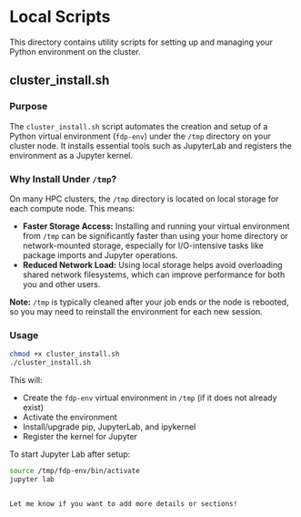 # Local Scripts

This directory contains utility scripts for setting up and managing your Python environment on the cluster.

## cluster_install.sh

### Purpose

The `cluster_install.sh` script automates the creation and setup of a Python virtual environment (`fdp-env`) under the `/tmp` directory on your cluster node. It installs essential tools such as JupyterLab and registers the environment as a Jupyter kernel.

### Why Install Under `/tmp`?

On many HPC clusters, the `/tmp` directory is located on local storage for each compute node. This means:
- **Faster Storage Access:** Installing and running your virtual environment from `/tmp` can be significantly faster than using your home directory or network-mounted storage, especially for I/O-intensive tasks like package imports and Jupyter operations.
- **Reduced Network Load:** Using local storage helps avoid overloading shared network filesystems, which can improve performance for both you and other users.

**Note:** `/tmp` is typically cleaned after your job ends or the node is rebooted, so you may need to reinstall the environment for each new session.

### Usage

```bash
chmod +x cluster_install.sh
./cluster_install.sh
```

This will:
- Create the `fdp-env` virtual environment in `/tmp` (if it does not already exist)
- Activate the environment
- Install/upgrade pip, JupyterLab, and ipykernel
- Register the kernel for Jupyter

To start Jupyter Lab after setup:
```bash
source /tmp/fdp-env/bin/activate
jupyter lab
```
```

Let me know if you want to add more details or sections!